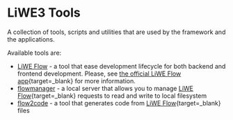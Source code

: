 # LiWE3 Tools

A collection of tools, scripts and utilities that are used by the framework and the applications.

Available tools are:

* [LiWE Flow](./flow.md) - a tool that ease development lifecycle for both backend and frontend development. Please, see [the official LiWE Flow app](https://flow.liwe.org){target=_blank} for more information.
* [flowmanager](./flowmanager.md) - a local server that allows you to manage [LiWE Flow](https://flow.liwe.org){target=_blank} requests to read and write to local filesystem
* [flow2code](./flow2code/index.md) - a tool that generates code from [LiWE Flow](https://flow.liwe.org){target=_blank} files